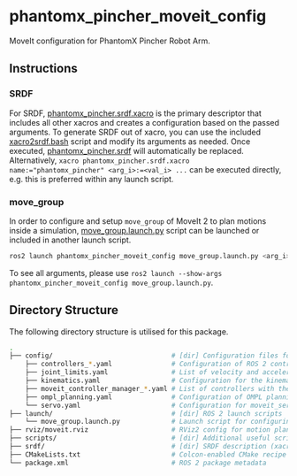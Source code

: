 # phantomx_pincher_moveit_config

MoveIt configuration for PhantomX Pincher Robot Arm.

## Instructions

### SRDF

For SRDF, [phantomx_pincher.srdf.xacro](./srdf/phantomx_pincher.srdf.xacro) is the primary descriptor that includes all other xacros and creates a configuration based on the passed arguments. To generate SRDF out of xacro, you can use the included [xacro2srdf.bash](./scripts/xacro2srdf.bash) script and modify its arguments as needed. Once executed, [phantomx_pincher.srdf](./srdf/phantomx_pincher.srdf) will automatically be replaced. Alternatively, `xacro phantomx_pincher.srdf.xacro name:="phantomx_pincher" <arg_i>:=<val_i> ...` can be executed directly, e.g. this is preferred within any launch script.

### move_group

In order to configure and setup `move_group` of MoveIt 2 to plan motions inside a simulation, [move_group.launch.py](./launch/move_group.launch.py) script can be launched or included in another launch script.

```bash
ros2 launch phantomx_pincher_moveit_config move_group.launch.py <arg_i>:=<val_i>
```

To see all arguments, please use `ros2 launch --show-args phantomx_pincher_moveit_config move_group.launch.py`.

## Directory Structure

The following directory structure is utilised for this package.

```bash
.
├── config/                              # [dir] Configuration files for MoveIt 2
    ├── controllers_*.yaml               # Configuration of ROS 2 controllers for different command interfaces
    ├── joint_limits.yaml                # List of velocity and acceleration joint limits
    ├── kinematics.yaml                  # Configuration for the kinematic solver
    ├── moveit_controller_manager_*.yaml # List of controllers with their type and action namespace for use with MoveIt 2
    ├── ompl_planning.yaml               # Configuration of OMPL planning and specific planners
    └── servo.yaml                       # Configuration for moveit_servo
├── launch/                              # [dir] ROS 2 launch scripts
    └── move_group.launch.py             # Launch script for configuring and setting up move_group of MoveIt 2
├── rviz/moveit.rviz                     # RViz2 config for motion planning with MoveIt 2
├── scripts/                             # [dir] Additional useful scripts
├── srdf/                                # [dir] SRDF description (xacros)
├── CMakeLists.txt                       # Colcon-enabled CMake recipe
└── package.xml                          # ROS 2 package metadata
```
